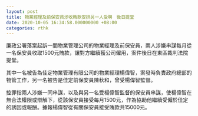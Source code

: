 ```yaml
---
layout: post
title: 物業經理及前保安員涉收賄款安排另一人受聘　後日提堂
date: 2020-10-05 16:34:58.000000000 +08:00
categories: rthk
---
```


廉政公署落案起訴一間物業管理公司的物業經理及前保安員，兩人涉嫌串謀每月從一名保安員收取1500元賄款，讓對方繼續獲公司僱用，案件後日在東區裁判法院提堂。

其中一名被告為佳定物業管理有限公司的物業經理楊偉智，案發時負責政府總部的物管工作，另一名被告是佳定前保安員陳秋和，曾受楊偉智監督。

控罪指兩人涉嫌一同串謀，以及與另一名受楊偉智監督的保安員串謀，使楊偉智在無合法權限或辯解下，從該保安員接受每月1500元，作為協助他繼續受僱於佳定的誘因或報酬。據報楊偉智從有關保安員接受賄款共15000元。
